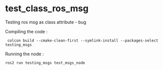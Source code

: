 # test_class_ros_msg
Testing ros msg as class attribute - bug


Compiling the code : 
```
 colcon build --cmake-clean-first --symlink-install --packages-select testing_msgs
 ```
 
 Running the node :
 ```
 ros2 run testing_msgs test_msgs_node
 ```
 

